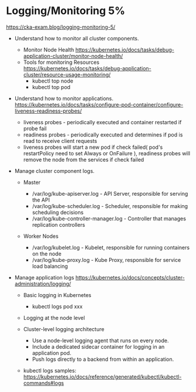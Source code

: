 # Logging/Monitoring 5%
https://cka-exam.blog/logging-monitoring-5/


 * Understand how to monitor all cluster components.
   * Monitor Node Health https://kubernetes.io/docs/tasks/debug-application-cluster/monitor-node-health/
   * Tools for monitoring Resources https://kubernetes.io/docs/tasks/debug-application-cluster/resource-usage-monitoring/
     *  kubectl top node
     *  kubectl top pod

 * Understand how to monitor applications.
 https://kubernetes.io/docs/tasks/configure-pod-container/configure-liveness-readiness-probes/
   * liveness probes - periodically executed and container restarted if probe fail
   * readiness probes - periodically executed and determines if pod is read to receive client requests
   * liveness probes will start a new pod if check failed( pod's restartPolicy need to set Always or OnFailure ), readiness probes will remove the node from the services if check failed

 * Manage cluster component logs.
   * Master
     * /var/log/kube-apiserver.log - API Server, responsible for serving the API
     * /var/log/kube-scheduler.log - Scheduler, responsible for making scheduling decisions
     * /var/log/kube-controller-manager.log - Controller that manages replication controllers

   * Worker Nodes
     * /var/log/kubelet.log - Kubelet, responsible for running containers on the node
     * /var/log/kube-proxy.log - Kube Proxy, responsible for service load balancing

 * Manage application logs
 https://kubernetes.io/docs/concepts/cluster-administration/logging/
   * Basic logging in Kubernetes
     * kubectl logs pod xxx
   * Logging at the node level
   * Cluster-level logging architecture
     * Use a node-level logging agent that runs on every node.
     * Include a dedicated sidecar container for logging in an application pod.
     * Push logs directly to a backend from within an application.
     
   * kubectl logs samples: https://kubernetes.io/docs/reference/generated/kubectl/kubectl-commands#logs

  